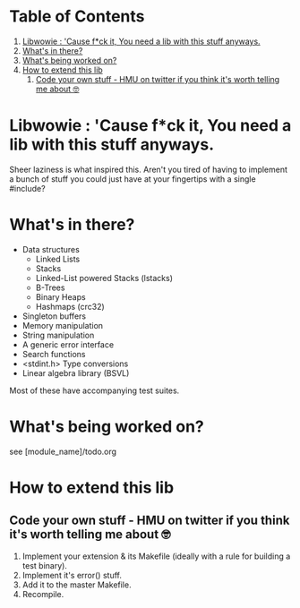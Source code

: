 
# Table of Contents

1.  [Libwowie : 'Cause f\*ck it, You need a lib with this stuff anyways.](#org72f29d2)
2.  [What's in there?](#orgd3b1e43)
3.  [What's being worked on?](#org13399c4)
4.  [How to extend this lib](#org0502b8a)
    1.  [Code your own stuff - HMU on twitter if you think it's worth telling me about 🤓](#orgc314794)



<a id="org72f29d2"></a>

# Libwowie : 'Cause f\*ck it, You need a lib with this stuff anyways.

Sheer laziness is what inspired this. Aren't you tired of having to implement a bunch
of stuff you could just have at your fingertips with a single #include?


<a id="orgd3b1e43"></a>

# What's in there?

-   Data structures
    -   Linked Lists
    -   Stacks
    -   Linked-List powered Stacks (lstacks)
    -   B-Trees
    -   Binary Heaps
    -   Hashmaps (crc32)
-   Singleton buffers
-   Memory manipulation
-   String manipulation
-   A generic error interface
-   Search functions
-   <stdint.h> Type conversions
-   Linear algebra library (BSVL)

Most of these have accompanying test suites.


<a id="org13399c4"></a>

# What's being worked on?

see [module\_name]/todo.org


<a id="org0502b8a"></a>

# How to extend this lib


<a id="orgc314794"></a>

## Code your own stuff - HMU on twitter if you think it's worth telling me about 🤓

1.  Implement your extension & its Makefile (ideally with a rule for building a test binary).
2.  Implement it's error() stuff.
3.  Add it to the master Makefile.
4.  Recompile.

